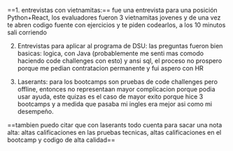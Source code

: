 ==1. entrevistas con vietnamitas:==
fue una entrevista para una posición Python+React, los evaluadores fueron 3 vietnamitas jovenes y de una vez te abren codigo fuente con ejercicios y te piden codearlos, a los 10 minutos sali corriendo

2. Entrevistas para aplicar al programa de  DSU:
las preguntas fueron bien basicas: logica, con Java (probablemente me senti mas comodo haciendo code challenges con esto) y ansi sql, el proceso no prospero porque me pedian contratacion permanente y fui aspero con HR

3. Laserants:
para los bootcamps son pruebas de code challenges pero offline, entonces no representaan mayor complicacion porque podia usar ayuda, este quizas es el caso de mayor exito porque hice 3 bootcamps y a medida que pasaba mi ingles era mejor asi como mi desempeño.

==tambien puedo citar que con laserants todo cuenta para sacar una nota alta: altas calificaciones en las pruebas tecnicas, altas calificaciones en el bootcamp y codigo de alta calidad==
